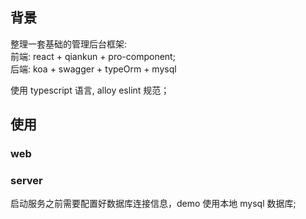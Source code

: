 ## 背景

整理一套基础的管理后台框架:  
前端: react + qiankun + pro-component;  
后端: koa + swagger + typeOrm + mysql

使用 typescript 语言, alloy eslint 规范；

## 使用

### web

### server

启动服务之前需要配置好数据库连接信息，demo 使用本地 mysql 数据库;

```

```
